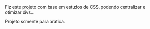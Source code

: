 Fiz este projeto com base em estudos de CSS, podendo centralizar e otimizar divs...

Projeto somente para pratica.

